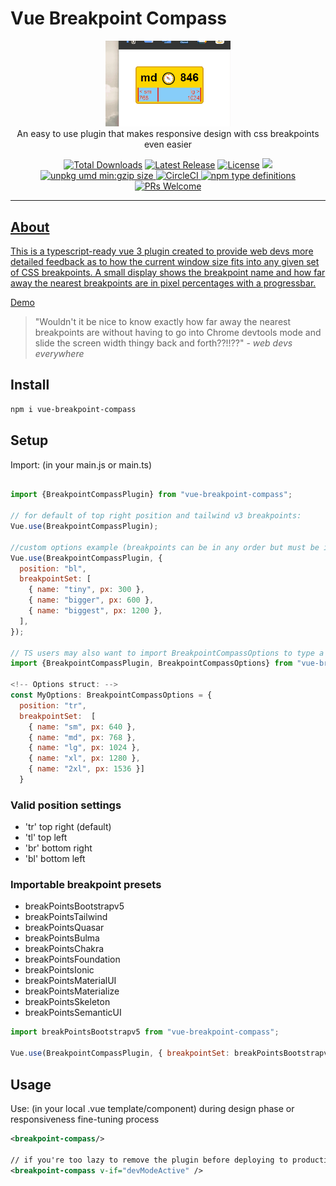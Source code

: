 # Vue Breakpoint Compass

<p align="center">
    <a href="https://github.com/schbz/vue-breakpoint-compass" target="_blank">
      <img width="200" src="https://raw.githubusercontent.com/schbz/vue-breakpoint-compass/master/docs/Animation.gif" alt="Example image">
    </a>
    <br>
    An easy to use plugin that makes responsive design with css breakpoints even easier
</p>

<p align="center">
    <a href="https://www.npmjs.com/package/vue-breakpoint-compass"><img src="https://img.shields.io/npm/dt/vue-breakpoint-compass.svg" alt="Total Downloads"></a>
    <a href="https://github.com/schbz/vue-breakpoint-compass/releases"><img src="https://img.shields.io/npm/v/vue-breakpoint-compass.svg" alt="Latest Release"></a>
    <a href="https://github.com/schbz/vue-breakpoint-compass/blob/master/LICENSE.MD"><img src="https://img.shields.io/npm/l/vue-breakpoint-compass.svg" alt="License"></a>
    <img src="https://img.shields.io/badge/dependencies-1-brightgreen.svg" />
    <a href="https://unpkg.com/vue-breakpoint-compass"><img src="https://img.badgesize.io/https://unpkg.com/vue-breakpoint-compass.svg?compression=gzip&label=umd:minzip" alt="unpkg umd min:gzip size"</a>
    <a href="https://circleci.com/gh/schbz/vue-breakpoint-compass/tree/master"><img src="https://circleci.com/gh/schbz/vue-breakpoint-compass/tree/master.svg?style=svg" alt="CircleCI"</a>
    <a href="https://github.com/schbz/vue-breakpoint-compass/tree/master/src/types"><img src="https://img.shields.io/npm/types/vue-breakpoint-compass.svg?style=popout" alt="npm type definitions"</a>
    <a href="https://makeapullrequest.com"><img src="https://img.shields.io/badge/PRs-welcome-brightgreen.svg?style=flat-square" alt="PRs Welcome"</a>
</p>

---

## About

This is a typescript-ready vue 3 plugin created to provide web devs more detailed feedback as to how the current window size fits into any given set of CSS breakpoints. A small display shows the breakpoint name and how far away the nearest breakpoints are in pixel percentages with a progressbar.

[Demo](https://skylrs.com/apps/vbcdemo)

> "Wouldn't it be nice to know exactly how far away the nearest breakpoints are without having to go into Chrome devtools mode and slide the screen width thingy back and forth??!!??" - _web devs everywhere_

## Install

```bash
npm i vue-breakpoint-compass
```

## Setup

Import: (in your main.js or main.ts)

```javascript

import {BreakpointCompassPlugin} from "vue-breakpoint-compass";

// for default of top right position and tailwind v3 breakpoints:
Vue.use(BreakpointCompassPlugin);

//custom options example (breakpoints can be in any order but must be in correct object array format)
Vue.use(BreakpointCompassPlugin, {
  position: "bl",
  breakpointSet: [
    { name: "tiny", px: 300 },
    { name: "bigger", px: 600 },
    { name: "biggest", px: 1200 },
  ],
});

// TS users may also want to import BreakpointCompassOptions to type a custom option object.
import {BreakpointCompassPlugin, BreakpointCompassOptions} from "vue-breakpoint-compass";

<!-- Options struct: -->
const MyOptions: BreakpointCompassOptions = {
  position: "tr",
  breakpointSet:  [
    { name: "sm", px: 640 },
    { name: "md", px: 768 },
    { name: "lg", px: 1024 },
    { name: "xl", px: 1280 },
    { name: "2xl", px: 1536 }]
  }
```

### Valid position settings

- 'tr' top right (default)
- 'tl' top left
- 'br' bottom right
- 'bl' bottom left

### Importable breakpoint presets

- breakPointsBootstrapv5
- breakPointsTailwind
- breakPointsQuasar
- breakPointsBulma
- breakPointsChakra
- breakPointsFoundation
- breakPointsIonic
- breakPointsMaterialUI
- breakPointsMaterialize
- breakPointsSkeleton
- breakPointsSemanticUI

```javascript
import breakPointsBootstrapv5 from "vue-breakpoint-compass";

Vue.use(BreakpointCompassPlugin, { breakpointSet: breakPointsBootstrapv5 });
```

## Usage

Use: (in your local .vue template/component) during design phase or responsiveness fine-tuning process

```xml
<breakpoint-compass/>

// if you're too lazy to remove the plugin before deploying to production you could always use conditional rendering to show only during development
<breakpoint-compass v-if="devModeActive" />

```
